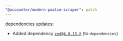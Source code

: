 ```yaml
---
"@accounter/modern-poalim-scraper": patch
---
```

dependencies updates:
  - Added dependency [`zod@4.0.13` ↗︎](https://www.npmjs.com/package/zod/v/4.0.13) (to `dependencies`)
